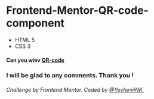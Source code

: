 # Frontend-Mentor-QR-code-component
- HTML 5
- CSS 3
  
#### Can you wiev [QR-code](https://yevheniink.github.io/Frontend-Mentor-QR-code-component/index.html)

### I will be glad to any comments. Thank you !
###### Challenge by Frontend Mentor. Coded by [@YevheniiNK.](https://www.frontendmentor.io/profile/YevheniiNK)
